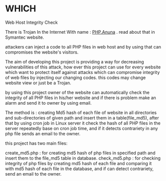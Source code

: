 # WHICH
Web Host Integrity Check 

There is Trojan In the Internet With name : [PHP.Anuna](https://www.symantec.com/security_response/writeup.jsp?docid=2015-111911-4342-99&tabid=2) . read about that in Symantec website.

attackers can inject a code to all PHP files in web host and by using that can compromises the website's visitors.

The aim of developing this project is providing a way for decreasing vulnerabilities of this attack, how ever this project can use for every website which want to protect itself against attacks which can compromise  integrity of web files by injecting our changing codes. this codes may change  website view or just be a Trojan.

by using this project owner of the website can automatically check the integrity of all PHP files in his/her website and if there is problem make an alarm and send it to owner by using email.

The method is :  creating Md5 hash of each file of website in all directories and sub-directories of given path and insert them in a table(file_md5), after that by using cron job in Linux server it check the hash of all PHP files in the server repeatedly  base on cron job time, and if it detects  contrariety in any php file sends an email to the owner.

this project has two main files: 

create_md5.php : for creating md5 hash of php files in specified path and insert them to the file_md5 table in database.
check_md5.php  : for checking integrity of php files by creating md5 hash of each file and comparing it with md5 hash of each file in the database, and if can detect contrariety, send an email to the owner.
